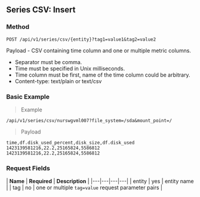 ## Series CSV: Insert
### Method
```
POST /api/v1/series/csv/{entity}?tag1=value1&tag2=value2
```

Payload - CSV containing time column and one or multiple metric columns.

* Separator must be comma.
* Time must be specified in Unix milliseconds.
* Time column must be first, name of the time column could be arbitrary.
* Content-type: text/plain or text/csv

### Basic Example

> Example

```
/api/v1/series/csv/nurswgvml007?file_system=/sda&mount_point=/
```

> Payload

```
time,df.disk_used_percent,disk_size,df.disk_used
1423139581216,22.2,25165824,5586812
1423139581216,22.2,25165824,5586812
```
### Request Fields
| **Name** | **Required** | **Description**                                   |
|---|---|---|---|
| entity   | yes          | entity name                                       |
| tag      | no           | one or multiple `tag=value` request parameter pairs |
